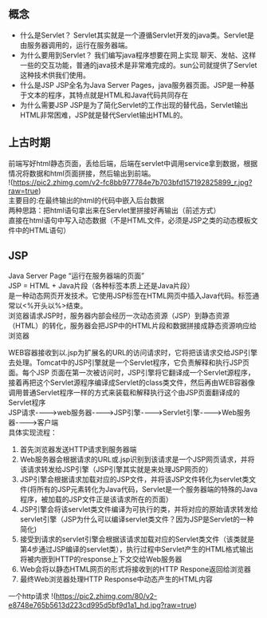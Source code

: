 ## 概念
- 什么是Servlet？
    Servlet其实就是一个遵循Servlet开发的java类。Servlet是由服务器调用的，运行在服务器端。
- 为什么要用到Servlet？
    我们编写java程序想要在网上实现 聊天、发帖、这样一些的交互功能，普通的java技术是非常难完成的。sun公司就提供了Servlet这种技术供我们使用。
- 什么是JSP
    JSP全名为Java Server Pages，java服务器页面。JSP是一种基于文本的程序，其特点就是HTML和Java代码共同存在
- 为什么需要JSP
    JSP是为了简化Servlet的工作出现的替代品，Servlet输出HTML非常困难，JSP就是替代Servlet输出HTML的。

## 上古时期
前端写好html静态页面，丢给后端，后端在servlet中调用service拿到数据，根据情况将数据和html页面拼接，然后输出到前端。  
!(https://pic2.zhimg.com/v2-fc8bb977784e7b703bfd157192825899_r.jpg?raw=true)  
主要目的:在最终输出的html的代码中嵌入后台数据  
两种思路：把html语句拿出来在Servlet里拼接好再输出（前述方式）  
        直接在html语句中写入动态数据（不是HTML文件，必须是JSP之类的动态模板文件中的HTML语句）  
## JSP
Java Server Page “运行在服务器端的页面”  
JSP = HTML + Java片段（各种标签本质上还是Java片段）  
是一种动态网页开发技术。它使用JSP标签在HTML网页中插入Java代码。标签通常以<%开头以%>结束。  
浏览器请求JSP时，服务器内部会经历一次动态资源（JSP）到静态资源（HTML）的转化，服务器会把JSP中的HTML片段和数据拼接成静态资源响应给浏览器  

WEB容器接收到以.jsp为扩展名的URL的访问请求时，它将把该请求交给JSP引擎去处理。Tomcat中的JSP引擎就是一个Servlet程序，它负责解释和执行JSP页面。每个JSP 页面在第一次被访问时，JSP引擎将它翻译成一个Servlet源程序，接着再把这个Servlet源程序编译成Servlet的class类文件，然后再由WEB容器像调用普通Servlet程序一样的方式来装载和解释执行这个由JSP页面翻译成的Servlet程序  
JSP请求---->web服务器---->JSP引擎---->Servlet引擎---->Web服务器---->客户端  
具体实现流程：
1. 首先浏览器发送HTTP请求到服务器端
2. Web服务器会根据请求的URL或.jsp识别到该请求是一个JSP网页请求，并将该请求转发给JSP引擎（JSP引擎其实就是来处理JSP网页的）
3. JSP引擎会根据请求加载对应的JSP文件，并将该JSP文件转化为servlet类文件(将所有的JSP元素转化为Java代码，Servlet是一个服务器端的特殊的Java程序，被加载的JSP文件正是该请求所在的页面）
4. JSP引擎会将该servlet类文件编译为可执行的类，并将对应的原始请求转发给servlet引擎（JSP为什么可以编译servlet类文件？因为JSP是Servlet的一种简化)
5. 接受到请求的servlet引擎会根据该请求加载对应的Servlet类文件（该类就是第4步通过JSP编译的servlet类），执行过程中Servlet产生的HTML格式输出将被内嵌到HTTP的response上下文交给Web服务器
6. Web会将以静态HTML网页的形式将接收到的HTTP Respone返回给浏览器
7. 最终Web浏览器处理HTTP Response中动态产生的HTML内容

一个http请求
!(https://pic2.zhimg.com/80/v2-e8748e765b5613d223cd995d5bf9d1a1_hd.jpg?raw=true)
